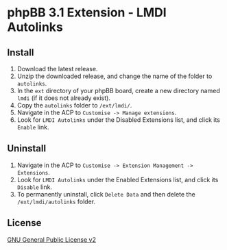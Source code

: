 # phpBB 3.1 Extension - LMDI Autolinks

## Install

1. Download the latest release.
2. Unzip the downloaded release, and change the name of the folder to `autolinks`.
3. In the `ext` directory of your phpBB board, create a new directory named `lmdi` (if it does not already exist).
4. Copy the `autolinks` folder to `/ext/lmdi/`.
5. Navigate in the ACP to `Customise -> Manage extensions`.
6. Look for `LMDI Autolinks` under the Disabled Extensions list, and click its `Enable` link.

## Uninstall

1. Navigate in the ACP to `Customise -> Extension Management -> Extensions`.
2. Look for `LMDI Autolinks` under the Enabled Extensions list, and click its `Disable` link.
3. To permanently uninstall, click `Delete Data` and then delete the `/ext/lmdi/autolinks` folder.

## License
[GNU General Public License v2](http://opensource.org/licenses/GPL-2.0)

